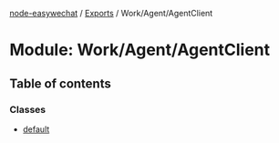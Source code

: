 [node-easywechat](../README.md) / [Exports](../modules.md) / Work/Agent/AgentClient

# Module: Work/Agent/AgentClient

## Table of contents

### Classes

- [default](../classes/Work_Agent_AgentClient.default.md)
